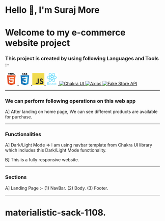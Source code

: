 # Hello 👋, I'm Suraj More
# Welcome to my e-commerce website project

<h3> This project is created by using following Languages and Tools :- </h3>
<p align="left"> 
  <a href="https://developer.mozilla.org/en-US/docs/Web/HTML" target="_blank" rel="noreferrer"> <img src="https://raw.githubusercontent.com/devicons/devicon/master/icons/html5/html5-original-wordmark.svg" alt="html5" width="40" height="40"/> </a> 
  <a href="https://developer.mozilla.org/en-US/docs/Web/CSS" target="_blank" rel="noreferrer"> <img src="https://raw.githubusercontent.com/devicons/devicon/master/icons/css3/css3-original-wordmark.svg" alt="css3" width="40" height="40"/> </a> 
  <a href="https://developer.mozilla.org/en-US/docs/Web/JavaScript" target="_blank" rel="noreferrer"> <img src="https://raw.githubusercontent.com/devicons/devicon/master/icons/javascript/javascript-original.svg" alt="javascript" width="40" height="40"/> </a> 
  <a href="https://reactjs.org/" target="_blank" rel="noreferrer"> <img src="https://raw.githubusercontent.com/devicons/devicon/master/icons/react/react-original-wordmark.svg" alt="react" width="40" height="40"/> </a> 
    <a href="https://chakra-ui.com/getting-started" target="_blank" rel="noreferrer">
    <img src="https://www.happylifecreators.com/wp/wp-content/uploads/2022/06/chakra-ui_title2-770x528.png" alt="Chakra UI" width="40" height="40"/> </a> 
      <a href="https://www.npmjs.com/package/axios" target="_blank" rel="noreferrer">
    <img src="https://camo.githubusercontent.com/272811d860f3fab0dd8ff0690e2ca36afbf0c96ad44100b8d42dfdce8511679b/68747470733a2f2f6178696f732d687474702e636f6d2f6173736574732f6c6f676f2e737667" alt="Axios" width="80" height="40"/> </a> 
      <a href="https://fakestoreapi.com/" target="_blank" rel="noreferrer"> <img src="https://fakestoreapi.com/icons/logo.png" alt="Fake Store API" width="40" height="40"/> </a> 
</p>
<hr/>

<h3> We can perform following operations on this web app </h3>
<p>A] After landing on home page, We can see different products are available for purchase.</p>
<hr/>

<h3> Functionalities</h3>
<p>A] Dark/Light Mode => I am using navbar template from Chakra UI library which includes this Dark/Light Mode functionality.</p>
<p>B] This is a fully responsive website.</p>
<hr/>

<h3> Sections </h3>
<p>
A] Landing Page :-
  (1) NavBar.
  (2) Body.
  (3) Footer.
</p>
<hr/>

# materialistic-sack-1108.
